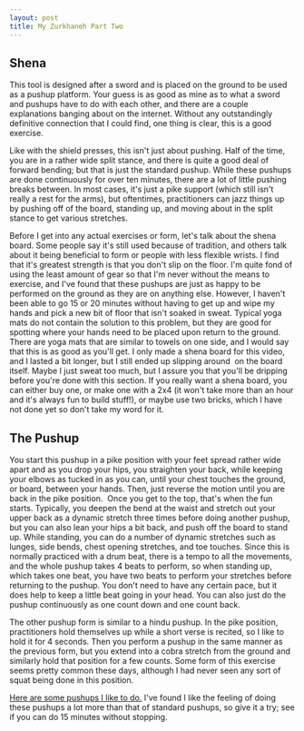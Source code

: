 ```yaml
---
layout: post
title: My Zurkhaneh Part Two
---
```


## Shena
This tool is designed after a sword and is placed on the ground to be used as a pushup platform. Your guess is as good as mine as to what a sword and pushups have to do with each other, and there are a couple explanations banging about on the internet. Without any outstandingly definitive connection that I could find, one thing is clear, this is a good exercise.

Like with the shield presses, this isn't just about pushing. Half of the time, you are in a rather wide split stance, and there is quite a good deal of forward bending; but that is just the standard pushup. While these pushups are done continuously for over ten minutes, there are a lot of little pushing breaks between. In most cases, it's just a pike support (which still isn't really a rest for the arms), but oftentimes, practitioners can jazz things up by pushing off of the board, standing up, and moving about in the split stance to get various stretches.

Before I get into any actual exercises or form, let's talk about the shena board. Some people say it's still used because of tradition, and others talk about it being beneficial to form or people with less flexible wrists. I find that it's greatest strength is that you don't slip on the floor. I'm quite fond of using the least amount of gear so that I'm never without the means to exercise, and I've found that these pushups are just as happy to be performed on the ground as they are on anything else. However, I haven't been able to go 15 or 20 minutes without having to get up and wipe my hands and pick a new bit of floor that isn't soaked in sweat. Typical yoga mats do not contain the solution to this problem, but they are good for spotting where your hands need to be placed upon return to the ground. There are yoga mats that are similar to towels on one side, and I would say that this is as good as you'll get. I only made a shena board for this video, and I lasted a bit longer, but I still ended up slipping around  on the board itself. Maybe I just sweat too much, but I assure you that you'll be dripping before you're done with this section. If you really want a shena board, you can either buy one, or make one with a 2x4 (it won't take more than an hour and it's always fun to build stuff!), or maybe use two bricks, which I have not done yet so don't take my word for it. 
## The Pushup
You start this pushup in a pike position with your feet spread rather wide apart and as you drop your hips, you straighten your back, while keeping your elbows as tucked in as you can, until your chest touches the ground, or board, between your hands. Then, just reverse the motion until you are back in the pike position.  Once you get to the top, that's when the fun starts. Typically, you deepen the bend at the waist and stretch out your upper back as a dynamic stretch three times before doing another pushup, but you can also lean your hips a bit back, and push off the board to stand up. While standing, you can do a number of dynamic stretches such as lunges, side bends, chest opening stretches, and toe touches. Since this is normally practiced with a drum beat, there is a tempo to all the movements, and the whole pushup takes 4 beats to perform, so when standing up, which takes one beat, you have two beats to perform your stretches before returning to the pushup. You don't need to have any certain pace, but it does help to keep a little beat going in your head. You can also just do the pushup continuously as one count down and one count back.

The other pushup form is similar to a hindu pushup. In the pike position, practitioners hold themselves up while a short verse is recited, so I like to hold it for 4 seconds. Then you perform a pushup in the same manner as the previous form, but you extend into a cobra stretch from the ground and similarly hold that position for a few counts. Some form of this exercise seems pretty common these days, although I had never seen any sort of squat being done in this position.

[Here are some pushups I like to do.](https://youtu.be/z5TNz3PNjeQ) I've found I like the feeling of doing these pushups a lot more than that of standard pushups, so give it a try; see if you can do 15 minutes without stopping.
